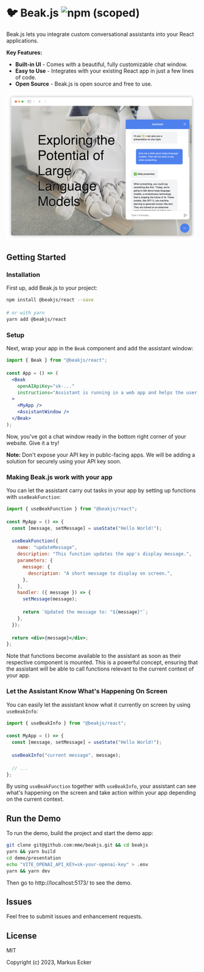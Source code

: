 # 🐦 Beak.js ![npm (scoped)](https://img.shields.io/npm/v/%40beakjs/react)

Beak.js lets you integrate custom conversational assistants into your React applications.

**Key Features:**

- **Built-in UI** - Comes with a beautiful, fully customizable chat window.
- **Easy to Use** - Integrates with your existing React app in just a few lines of code.
- **Open Source** - Beak.js is open source and free to use.

<img src="docs/img/screenshot.png" width="500" alt="Beak.js Screenshot">

## Getting Started

### Installation

First up, add Beak.js to your project:

```bash
npm install @beakjs/react --save

# or with yarn
yarn add @beakjs/react
```

### Setup

Next, wrap your app in the `Beak` component and add the assistant window:

```jsx
import { Beak } from "@beakjs/react";

const App = () => (
  <Beak
    openAIApiKey="sk-..."
    instructions="Assistant is running in a web app and helps the user with XYZ."
  >
    <MyApp />
    <AssistantWindow />
  </Beak>
);
```

Now, you've got a chat window ready in the bottom right corner of your website. Give it a try!

**Note:** Don't expose your API key in public-facing apps. We will be adding a solution for securely using your API key soon.

### Making Beak.js work with your app

You can let the assistant carry out tasks in your app by setting up functions with `useBeakFunction`:

```jsx
import { useBeakFunction } from "@beakjs/react";

const MyApp = () => {
  const [message, setMessage] = useState("Hello World!");

  useBeakFunction({
    name: "updateMessage",
    description: "This function updates the app's display message.",
    parameters: {
      message: {
        description: "A short message to display on screen.",
      },
    },
    handler: ({ message }) => {
      setMessage(message);

      return `Updated the message to: "${message}"`;
    },
  });

  return <div>{message}</div>;
};
```

Note that functions become available to the assistant as soon as their respective component is mounted. This is a powerful concept, ensuring that the assistant will be able to call functions relevant to the current context of your app.

### Let the Assistant Know What's Happening On Screen

You can easily let the assistant know what it currently on screen by using `useBeakInfo`:

```jsx
import { useBeakInfo } from "@beakjs/react";

const MyApp = () => {
  const [message, setMessage] = useState("Hello World!");

  useBeakInfo("current message", message);

  // ...
};
```

By using `useBeakFunction` together with `useBeakInfo`, your assistant can see what's happening on the screen and take action within your app depending on the current context.

## Run the Demo

To run the demo, build the project and start the demo app:

```bash
git clone git@github.com:mme/beakjs.git && cd beakjs
yarn && yarn build
cd demo/presentation
echo "VITE_OPENAI_API_KEY=sk-your-openai-key" > .env
yarn && yarn dev
```

Then go to http://localhost:5173/ to see the demo.

## Issues

Feel free to submit issues and enhancement requests.

## License

MIT

Copyright (c) 2023, Markus Ecker
